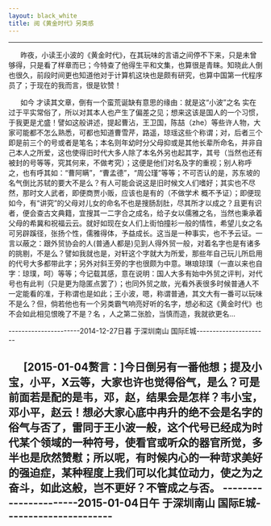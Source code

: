 ```yaml
---
layout: black_white
title: 阅《黄金时代》另类感
---
```


--- 
&nbsp;&nbsp;&nbsp;&nbsp;&nbsp;&nbsp;昨夜，小读王小波的《黄金时代》，在其玩味的言语之间停不下来，只是未曾够得，只是看了样章而已；今特查了他得生平和文集，也算很是青睐。知晓此人倒也很久，前段时间更也知道他对于计算机这块也是颇有研究，也算中国第一代程序员了；于现在的我而言，很是钦赞！

&nbsp;&nbsp;&nbsp;&nbsp;&nbsp;&nbsp;如今 才读其文章，倒有一个蛮荒诞缺有意思的缘由：就是这“小波”之名 实在过于平实常俗了，所以对其本人也产生了偏差之见；想来这该是国人的一个习惯，于我更是尤盛！譬如这般讲述，提起曹沾，王卫国，陈喆（zhe）等些许人物，大家可能都不怎么熟悉，可都也知道曹雪芹，路遥，琼瑶这些个称谓；对，后者三个即是前三个的号或者是笔名；本名则年幼时分父母抑或是其他长辈所命名，并非自己本人之所爱，这也使得旧时代大多人除了本名外另也起其字，其号（当然也还有被封的号等等，究其何来，不做考究）；这便是他们对名及字的重视；别人称呼之，也有呼其如：“曹阿瞒”，“曹孟德”，“周公瑾”等等；不可否认的是，苏东坡的名气倒比苏轼的要大不是么？有人可能会说这是旧时候文人们嗜好；其实也不尽然，那时文人武者，即便商贾小贩，应该也是有的（不做学术 概不予证）；即便现如今，有“讲究”的父母对儿女的命名不也是搜肠刮肚，尽其所才以成之？且更有识者，便会查古文典籍，宜搜其一二字合之成名，给子女以儒雅之名，当然也秉承着父母的希冀和祝福云云。就好如现在女人们上街怕撞衫一般的情性，希望儿女之名可另辟蹊径，张扬个性，儒雅得体，予益成长。这当是一种事实，也不予云证。一言以蔽之：跟外贸协会的人(普通人都是)见到人得外贸一般，对着名字也是有诸多的挑剔，不是么？譬如我就也是，对轩这个字就大为所爱，那些年自己玩儿所启用的代号大多都带此字；另外对斜王旁的字也很颇为中意。琳琅琼璞（一直以来也自字：琼璞，呵）等等；今记载其感，意在说明：国人大多有始中外贸之评判，对代号也有此判（只是更为隐匿点罢了）；也同外贸之故，光看外表很多时候普通人不一定能看的准，于称谓也是如此；王小波，嗯，称谓普通，其文大有一番可以玩味不是么？但，倘若他也有一个另类霸气响亮好听的名字，想必和这《黄金时代》也不会如此相见恨晚了不是？名 ，人之第二张脸，当慎而造，我就欲更名...

----------------------2014-12-27日暮 于深圳南山 国际E城----------------------

&nbsp;&nbsp;&nbsp;&nbsp;&nbsp;&nbsp;[2015-01-04赘言：]今日倒另有一番他想；提及小宝，小平，X云等，大家也许也觉得俗气，是么？可是前面若是配的是韦，邓，赵，结果会是怎样？韦小宝，邓小平，赵云！想必大家心底中冉升的绝不会是名字的俗气与否了，雷同于王小波一般，这个代号已经成为时代某个领域的一种符号，使看官或听众的器官所觉，多半也是欣然赞慰；所以呢，有时候内心的一种苛求美好的强迫症，某种程度上我们可以化其位动力，使之为之奋斗，如此这般，岂不更好？不管成之与否。
----------------------2015-01-04日午 于深圳南山 国际E城----------------------                                                                  
---
